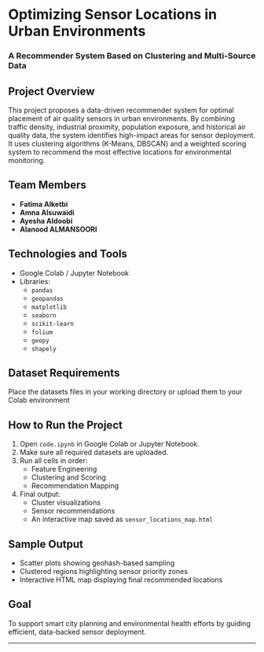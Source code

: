 # Optimizing Sensor Locations in Urban Environments  
### A Recommender System Based on Clustering and Multi-Source Data

##  Project Overview  
This project proposes a data-driven recommender system for optimal placement of air quality sensors in urban environments. By combining traffic density, industrial proximity, population exposure, and historical air quality data, the system identifies high-impact areas for sensor deployment. It uses clustering algorithms (K-Means, DBSCAN) and a weighted scoring system to recommend the most effective locations for environmental monitoring.

##  Team Members  
- **Fatima Alketbi**  
- **Amna Alsuwaidi**
- **Ayesha Aldoobi**
- **Alanood ALMANSOORI**
  

##  Technologies and Tools   
- Google Colab / Jupyter Notebook  
- Libraries:  
  - `pandas`  
  - `geopandas`  
  - `matplotlib`  
  - `seaborn`  
  - `scikit-learn`  
  - `folium`  
  - `geopy`  
  - `shapely`

##  Dataset Requirements  
Place the datasets files in your working directory or upload them to your Colab environment  

##  How to Run the Project  
1. Open `code.ipynb` in Google Colab or Jupyter Notebook.  
2. Make sure all required datasets are uploaded.  
3. Run all cells in order:
   - Feature Engineering  
   - Clustering and Scoring  
   - Recommendation Mapping  
4. Final output:
   - Cluster visualizations  
   - Sensor recommendations  
   - An interactive map saved as `sensor_locations_map.html`

##  Sample Output  
- Scatter plots showing geohash-based sampling  
- Clustered regions highlighting sensor priority zones  
- Interactive HTML map displaying final recommended locations

##  Goal  
To support smart city planning and environmental health efforts by guiding efficient, data-backed sensor deployment.

---

